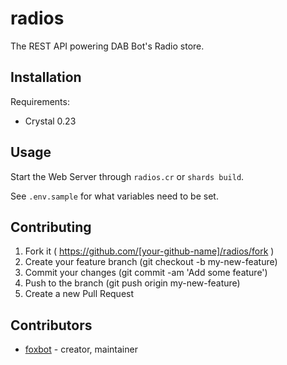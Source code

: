 # radios

The REST API powering DAB Bot's Radio store.

## Installation

Requirements:

- Crystal 0.23

## Usage

Start the Web Server through `radios.cr` or `shards build`.

See `.env.sample` for what variables need to be set.

## Contributing

1. Fork it ( https://github.com/[your-github-name]/radios/fork )
2. Create your feature branch (git checkout -b my-new-feature)
3. Commit your changes (git commit -am 'Add some feature')
4. Push to the branch (git push origin my-new-feature)
5. Create a new Pull Request

## Contributors

- [foxbot](https://github.com/foxbot)  - creator, maintainer
